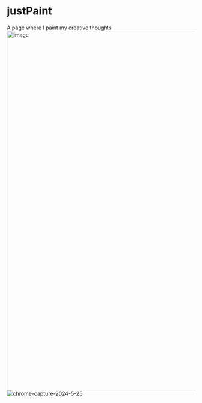# justPaint
A page where I paint my creative thoughts
<img width="956" alt="image" src="https://github.com/Ashish2097/justPaint/assets/30979970/cc2bde32-68fa-47f3-ae8c-63d35eff9f7d">
![chrome-capture-2024-5-25](https://github.com/Ashish2097/justPaint/assets/30979970/4b7dd4f2-502b-49c3-b3d7-6e52349201b4)
